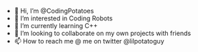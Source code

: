 - 👋 Hi, I’m @CodingPotatoes
- 👀 I’m interested in Coding Robots
- 🌱 I’m currently learning C++
- 💞️ I’m looking to collaborate on my own projects with friends
- 📫 How to reach me @ me on twitter @lilpotatoguy

<!---
CodingPotatoes/CodingPotatoes is a ✨ special ✨ repository because its `README.md` (this file) appears on your GitHub profile.
You can click the Preview link to take a look at your changes.
--->
